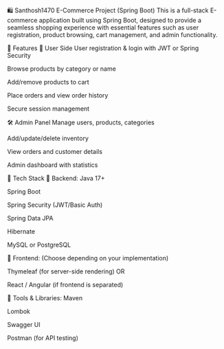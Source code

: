 🛍️ Santhosh1470 E-Commerce Project (Spring Boot)
This is a full-stack E-commerce application built using Spring Boot, designed to provide a seamless shopping experience with essential features such as user registration, product browsing, cart management, and admin functionality.

🚀 Features
👤 User Side
User registration & login with JWT or Spring Security

Browse products by category or name

Add/remove products to cart

Place orders and view order history

Secure session management

🛠 Admin Panel
Manage users, products, categories

Add/update/delete inventory

View orders and customer details

Admin dashboard with statistics

🧰 Tech Stack
🔹 Backend:
Java 17+

Spring Boot

Spring Security (JWT/Basic Auth)

Spring Data JPA

Hibernate

MySQL or PostgreSQL

🔹 Frontend:
(Choose depending on your implementation)

Thymeleaf (for server-side rendering)
OR

React / Angular (if frontend is separated)

🔹 Tools & Libraries:
Maven

Lombok

Swagger UI

Postman (for API testing)
